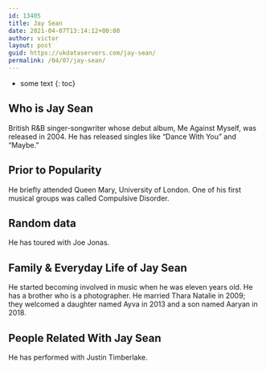 ```yaml
---
id: 13405
title: Jay Sean
date: 2021-04-07T13:14:12+00:00
author: victor
layout: post
guid: https://ukdataservers.com/jay-sean/
permalink: /04/07/jay-sean/
---
```


* some text
{: toc}


## Who is Jay Sean



British R&B singer-songwriter whose debut album, Me Against Myself, was released in 2004. He has released singles like &#8220;Dance With You&#8221; and &#8220;Maybe.&#8221;

                
                
                
## Prior to Popularity



He briefly attended Queen Mary, University of London. One of his first musical groups was called Compulsive Disorder.

                
                
                
## Random data



He has toured with Joe Jonas.

                
                
                
## Family & Everyday Life of Jay Sean



He started becoming involved in music when he was eleven years old. He has a brother who is a photographer. He married Thara Natalie in 2009; they welcomed a daughter named Ayva in 2013 and a son named Aaryan in 2018.

                
                
                
## People Related With Jay Sean



He has performed with Justin Timberlake.

                
              
            
          
          
          